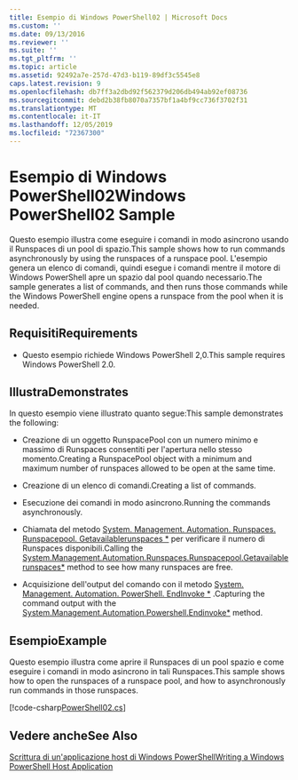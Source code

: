 ```yaml
---
title: Esempio di Windows PowerShell02 | Microsoft Docs
ms.custom: ''
ms.date: 09/13/2016
ms.reviewer: ''
ms.suite: ''
ms.tgt_pltfrm: ''
ms.topic: article
ms.assetid: 92492a7e-257d-47d3-b119-89df3c5545e8
caps.latest.revision: 9
ms.openlocfilehash: db7ff3a2dbd92f562379d206db494ab92ef08736
ms.sourcegitcommit: debd2b38fb8070a7357bf1a4bf9cc736f3702f31
ms.translationtype: MT
ms.contentlocale: it-IT
ms.lasthandoff: 12/05/2019
ms.locfileid: "72367300"
---
```

# <a name="windows-powershell02-sample"></a><span data-ttu-id="1ce61-102">Esempio di Windows PowerShell02</span><span class="sxs-lookup"><span data-stu-id="1ce61-102">Windows PowerShell02 Sample</span></span>

<span data-ttu-id="1ce61-103">Questo esempio illustra come eseguire i comandi in modo asincrono usando il Runspaces di un pool di spazio.</span><span class="sxs-lookup"><span data-stu-id="1ce61-103">This sample shows how to run commands asynchronously by using the runspaces of a runspace pool.</span></span> <span data-ttu-id="1ce61-104">L'esempio genera un elenco di comandi, quindi esegue i comandi mentre il motore di Windows PowerShell apre un spazio dal pool quando necessario.</span><span class="sxs-lookup"><span data-stu-id="1ce61-104">The sample generates a list of commands, and then runs those commands while the Windows PowerShell engine opens a runspace from the pool when it is needed.</span></span>

## <a name="requirements"></a><span data-ttu-id="1ce61-105">Requisiti</span><span class="sxs-lookup"><span data-stu-id="1ce61-105">Requirements</span></span>

- <span data-ttu-id="1ce61-106">Questo esempio richiede Windows PowerShell 2,0.</span><span class="sxs-lookup"><span data-stu-id="1ce61-106">This sample requires Windows PowerShell 2.0.</span></span>

## <a name="demonstrates"></a><span data-ttu-id="1ce61-107">Illustra</span><span class="sxs-lookup"><span data-stu-id="1ce61-107">Demonstrates</span></span>

<span data-ttu-id="1ce61-108">In questo esempio viene illustrato quanto segue:</span><span class="sxs-lookup"><span data-stu-id="1ce61-108">This sample demonstrates the following:</span></span>

- <span data-ttu-id="1ce61-109">Creazione di un oggetto RunspacePool con un numero minimo e massimo di Runspaces consentiti per l'apertura nello stesso momento.</span><span class="sxs-lookup"><span data-stu-id="1ce61-109">Creating a RunspacePool object with a minimum and maximum number of runspaces allowed to be open at the same time.</span></span>

- <span data-ttu-id="1ce61-110">Creazione di un elenco di comandi.</span><span class="sxs-lookup"><span data-stu-id="1ce61-110">Creating a list of commands.</span></span>

- <span data-ttu-id="1ce61-111">Esecuzione dei comandi in modo asincrono.</span><span class="sxs-lookup"><span data-stu-id="1ce61-111">Running the commands asynchronously.</span></span>

- <span data-ttu-id="1ce61-112">Chiamata del metodo [System. Management. Automation. Runspaces. Runspacepool. Getavailablerunspaces \*](/dotnet/api/System.Management.Automation.Runspaces.RunspacePool.GetAvailableRunspaces) per verificare il numero di Runspaces disponibili.</span><span class="sxs-lookup"><span data-stu-id="1ce61-112">Calling the [System.Management.Automation.Runspaces.Runspacepool.Getavailablerunspaces\*](/dotnet/api/System.Management.Automation.Runspaces.RunspacePool.GetAvailableRunspaces) method to see how many runspaces are free.</span></span>

- <span data-ttu-id="1ce61-113">Acquisizione dell'output del comando con il metodo [System. Management. Automation. PowerShell. EndInvoke \*](/dotnet/api/System.Management.Automation.PowerShell.EndInvoke) .</span><span class="sxs-lookup"><span data-stu-id="1ce61-113">Capturing the command output with the [System.Management.Automation.Powershell.Endinvoke\*](/dotnet/api/System.Management.Automation.PowerShell.EndInvoke) method.</span></span>

## <a name="example"></a><span data-ttu-id="1ce61-114">Esempio</span><span class="sxs-lookup"><span data-stu-id="1ce61-114">Example</span></span>

<span data-ttu-id="1ce61-115">Questo esempio illustra come aprire il Runspaces di un pool spazio e come eseguire i comandi in modo asincrono in tali Runspaces.</span><span class="sxs-lookup"><span data-stu-id="1ce61-115">This sample shows how to open the runspaces of a runspace pool, and how to asynchronously run commands in those runspaces.</span></span>

[!code-csharp[PowerShell02.cs](../../../../powershell-sdk-samples/SDK-2.0/csharp/PowerShell02/PowerShell02.cs#L11-L96 "PowerShell02.cs")]

## <a name="see-also"></a><span data-ttu-id="1ce61-116">Vedere anche</span><span class="sxs-lookup"><span data-stu-id="1ce61-116">See Also</span></span>

[<span data-ttu-id="1ce61-117">Scrittura di un'applicazione host di Windows PowerShell</span><span class="sxs-lookup"><span data-stu-id="1ce61-117">Writing a Windows PowerShell Host Application</span></span>](./writing-a-windows-powershell-host-application.md)
